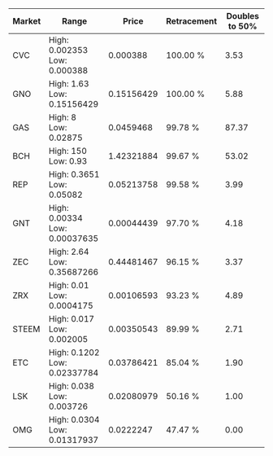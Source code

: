 | Market | Range | Price| Retracement | Doubles to 50% |
| --- | --- | --- | --- | --- |
| CVC | High: 0.002353<br />Low: 0.000388 | 0.000388 | 100.00 % | 3.53 |
| GNO | High: 1.63<br />Low: 0.15156429 | 0.15156429 | 100.00 % | 5.88 |
| GAS | High: 8<br />Low: 0.02875 | 0.0459468 | 99.78 % | 87.37 |
| BCH | High: 150<br />Low: 0.93 | 1.42321884 | 99.67 % | 53.02 |
| REP | High: 0.3651<br />Low: 0.05082 | 0.05213758 | 99.58 % | 3.99 |
| GNT | High: 0.00334<br />Low: 0.00037635 | 0.00044439 | 97.70 % | 4.18 |
| ZEC | High: 2.64<br />Low: 0.35687266 | 0.44481467 | 96.15 % | 3.37 |
| ZRX | High: 0.01<br />Low: 0.0004175 | 0.00106593 | 93.23 % | 4.89 |
| STEEM | High: 0.017<br />Low: 0.002005 | 0.00350543 | 89.99 % | 2.71 |
| ETC | High: 0.1202<br />Low: 0.02337784 | 0.03786421 | 85.04 % | 1.90 |
| LSK | High: 0.038<br />Low: 0.003726 | 0.02080979 | 50.16 % | 1.00 |
| OMG | High: 0.0304<br />Low: 0.01317937 | 0.0222247 | 47.47 % | 0.00 |
